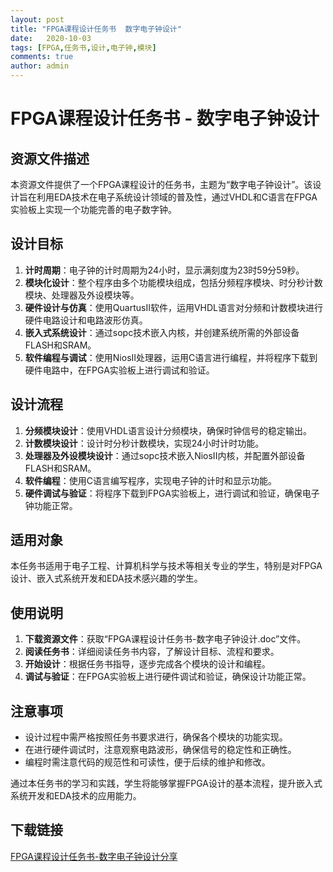 ```yaml
---
layout: post
title: "FPGA课程设计任务书  数字电子钟设计"
date:   2020-10-03
tags: [FPGA,任务书,设计,电子钟,模块]
comments: true
author: admin
---
```

# FPGA课程设计任务书 - 数字电子钟设计

## 资源文件描述

本资源文件提供了一个FPGA课程设计的任务书，主题为“数字电子钟设计”。该设计旨在利用EDA技术在电子系统设计领域的普及性，通过VHDL和C语言在FPGA实验板上实现一个功能完善的电子数字钟。

## 设计目标

1. **计时周期**：电子钟的计时周期为24小时，显示满刻度为23时59分59秒。
2. **模块化设计**：整个程序由多个功能模块组成，包括分频程序模块、时分秒计数模块、处理器及外设模块等。
3. **硬件设计与仿真**：使用QuartusII软件，运用VHDL语言对分频和计数模块进行硬件电路设计和电路波形仿真。
4. **嵌入式系统设计**：通过sopc技术嵌入内核，并创建系统所需的外部设备FLASH和SRAM。
5. **软件编程与调试**：使用NiosII处理器，运用C语言进行编程，并将程序下载到硬件电路中，在FPGA实验板上进行调试和验证。

## 设计流程

1. **分频模块设计**：使用VHDL语言设计分频模块，确保时钟信号的稳定输出。
2. **计数模块设计**：设计时分秒计数模块，实现24小时计时功能。
3. **处理器及外设模块设计**：通过sopc技术嵌入NiosII内核，并配置外部设备FLASH和SRAM。
4. **软件编程**：使用C语言编写程序，实现电子钟的计时和显示功能。
5. **硬件调试与验证**：将程序下载到FPGA实验板上，进行调试和验证，确保电子钟功能正常。

## 适用对象

本任务书适用于电子工程、计算机科学与技术等相关专业的学生，特别是对FPGA设计、嵌入式系统开发和EDA技术感兴趣的学生。

## 使用说明

1. **下载资源文件**：获取“FPGA课程设计任务书-数字电子钟设计.doc”文件。
2. **阅读任务书**：详细阅读任务书内容，了解设计目标、流程和要求。
3. **开始设计**：根据任务书指导，逐步完成各个模块的设计和编程。
4. **调试与验证**：在FPGA实验板上进行硬件调试和验证，确保设计功能正常。

## 注意事项

- 设计过程中需严格按照任务书要求进行，确保各个模块的功能实现。
- 在进行硬件调试时，注意观察电路波形，确保信号的稳定性和正确性。
- 编程时需注意代码的规范性和可读性，便于后续的维护和修改。

通过本任务书的学习和实践，学生将能够掌握FPGA设计的基本流程，提升嵌入式系统开发和EDA技术的应用能力。

## 下载链接

[FPGA课程设计任务书-数字电子钟设计分享](https://pan.quark.cn/s/fc9817092635)